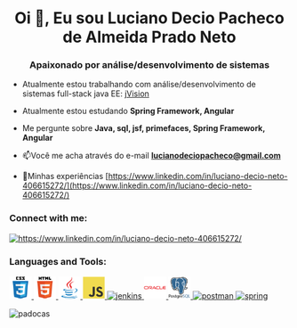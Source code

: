 <h1 align="center">Oi 👋, Eu sou Luciano Decio Pacheco de Almeida Prado Neto</h1>
<h3 align="center">Apaixonado por análise/desenvolvimento de sistemas</h3>

- Atualmente estou trabalhando com análise/desenvolvimento de sistemas full-stack java EE: <a href="https://www.nmsistemas.com.br/" target="blank">jVision<a/>

- Atualmente estou estudando **Spring Framework, Angular**

- Me pergunte sobre **Java, sql, jsf, primefaces, Spring Framework, Angular**

- 📫Você me acha através do e-mail **lucianodeciopacheco@gmail.com**

- 📄Minhas experiências [https://www.linkedin.com/in/luciano-decio-neto-406615272/](https://www.linkedin.com/in/luciano-decio-neto-406615272/)

<h3 align="left">Connect with me:</h3>
<p align="left">
<a href="https://www.linkedin.com/in/luciano-decio-neto-406615272/" target="blank"><img align="center" src="https://raw.githubusercontent.com/rahuldkjain/github-profile-readme-generator/master/src/images/icons/Social/linked-in-alt.svg" alt="https://www.linkedin.com/in/luciano-decio-neto-406615272/" height="30" width="40" /></a>
</p>

<h3 align="left">Languages and Tools:</h3>
<p align="left"> <a href="https://www.w3schools.com/css/" target="_blank" rel="noreferrer"> <img src="https://raw.githubusercontent.com/devicons/devicon/master/icons/css3/css3-original-wordmark.svg" alt="css3" width="40" height="40"/> </a> <a href="https://www.w3.org/html/" target="_blank" rel="noreferrer"> <img src="https://raw.githubusercontent.com/devicons/devicon/master/icons/html5/html5-original-wordmark.svg" alt="html5" width="40" height="40"/> </a> <a href="https://www.java.com" target="_blank" rel="noreferrer"> <img src="https://raw.githubusercontent.com/devicons/devicon/master/icons/java/java-original.svg" alt="java" width="40" height="40"/> </a> <a href="https://developer.mozilla.org/en-US/docs/Web/JavaScript" target="_blank" rel="noreferrer"> <img src="https://raw.githubusercontent.com/devicons/devicon/master/icons/javascript/javascript-original.svg" alt="javascript" width="40" height="40"/> </a> <a href="https://www.jenkins.io" target="_blank" rel="noreferrer"> <img src="https://www.vectorlogo.zone/logos/jenkins/jenkins-icon.svg" alt="jenkins" width="40" height="40"/> </a> <a href="https://www.oracle.com/" target="_blank" rel="noreferrer"> <img src="https://raw.githubusercontent.com/devicons/devicon/master/icons/oracle/oracle-original.svg" alt="oracle" width="40" height="40"/> </a> <a href="https://www.postgresql.org" target="_blank" rel="noreferrer"> <img src="https://raw.githubusercontent.com/devicons/devicon/master/icons/postgresql/postgresql-original-wordmark.svg" alt="postgresql" width="40" height="40"/> </a> <a href="https://postman.com" target="_blank" rel="noreferrer"> <img src="https://www.vectorlogo.zone/logos/getpostman/getpostman-icon.svg" alt="postman" width="40" height="40"/> </a> <a href="https://spring.io/" target="_blank" rel="noreferrer"> <img src="https://www.vectorlogo.zone/logos/springio/springio-icon.svg" alt="spring" width="40" height="40"/> </a> </p>

<p><img align="center" src="https://github-readme-stats.vercel.app/api/top-langs?username=padocas&show_icons=true&locale=en&layout=compact" alt="padocas" /></p>
